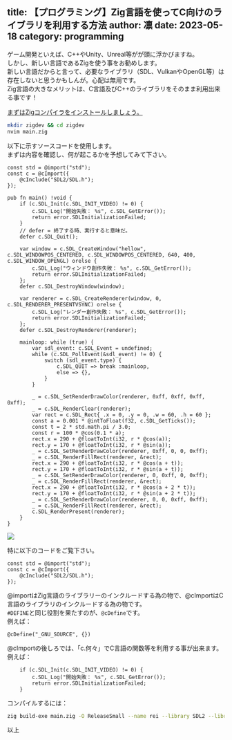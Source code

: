 title: 【プログラミング】Zig言語を使ってC向けのライブラリを利用する方法
author: 凛
date: 2023-05-18
category: programming
----
ゲーム開発といえば、C++やUnity、Unreal等がが頭に浮かびますね。\
しかし、新しい言語であるZigを使う事をお勧めします。\
新しい言語だからと言って、必要なライブラリ（SDL、VulkanやOpenGL等）は存在しないと思うかもしんが。心配は無用です。\
Zig言語の大きなメリットは、C言語及びC++のライブラリをそのまま利用出来る事です！

[まずはZigコンパイラをインストールしましょう。](https://repology.org/project/zig/versions)

```sh
mkdir zigdev && cd zigdev
nvim main.zig
```

以下に示すソースコードを使用します。\
まずは内容を確認し、何が起こるかを予想してみて下さい。

```zig
const std = @import("std");
const c = @cImport({
    @cInclude("SDL2/SDL.h");
});

pub fn main() !void {
    if (c.SDL_Init(c.SDL_INIT_VIDEO) != 0) {
        c.SDL_Log("開始失敗： %s", c.SDL_GetError());
        return error.SDLInitializationFailed;
    }
    // defer = 終了する時、実行すると意味だ。
    defer c.SDL_Quit();

    var window = c.SDL_CreateWindow("hellow", c.SDL_WINDOWPOS_CENTERED, c.SDL_WINDOWPOS_CENTERED, 640, 400, c.SDL_WINDOW_OPENGL) orelse {
        c.SDL_Log("ウィンドウ創作失敗： %s", c.SDL_GetError());
        return error.SDLInitializationFailed;
    };
    defer c.SDL_DestroyWindow(window);

    var renderer = c.SDL_CreateRenderer(window, 0, c.SDL_RENDERER_PRESENTVSYNC) orelse {
        c.SDL_Log("レンダー創作失敗： %s", c.SDL_GetError());
        return error.SDLInitializationFailed;
    };
    defer c.SDL_DestroyRenderer(renderer);

    mainloop: while (true) {
        var sdl_event: c.SDL_Event = undefined;
        while (c.SDL_PollEvent(&sdl_event) != 0) {
            switch (sdl_event.type) {
                c.SDL_QUIT => break :mainloop,
                else => {},
            }
        }

        _ = c.SDL_SetRenderDrawColor(renderer, 0xff, 0xff, 0xff, 0xff);
        _ = c.SDL_RenderClear(renderer);
        var rect = c.SDL_Rect{ .x = 0, .y = 0, .w = 60, .h = 60 };
        const a = 0.001 * @intToFloat(f32, c.SDL_GetTicks());
        const t = 2 * std.math.pi / 3.0;
        const r = 100 * @cos(0.1 * a);
        rect.x = 290 + @floatToInt(i32, r * @cos(a));
        rect.y = 170 + @floatToInt(i32, r * @sin(a));
        _ = c.SDL_SetRenderDrawColor(renderer, 0xff, 0, 0, 0xff);
        _ = c.SDL_RenderFillRect(renderer, &rect);
        rect.x = 290 + @floatToInt(i32, r * @cos(a + t));
        rect.y = 170 + @floatToInt(i32, r * @sin(a + t));
        _ = c.SDL_SetRenderDrawColor(renderer, 0, 0xff, 0, 0xff);
        _ = c.SDL_RenderFillRect(renderer, &rect);
        rect.x = 290 + @floatToInt(i32, r * @cos(a + 2 * t));
        rect.y = 170 + @floatToInt(i32, r * @sin(a + 2 * t));
        _ = c.SDL_SetRenderDrawColor(renderer, 0, 0, 0xff, 0xff);
        _ = c.SDL_RenderFillRect(renderer, &rect);
        c.SDL_RenderPresent(renderer);
    }
}
```

![](https://ass.technicalsuwako.moe/Screenshot_20230518_215802.png)

特に以下のコードをご覧下さい。

```zig
const std = @import("std");
const c = @cImport({
    @cInclude("SDL2/SDL.h");
});
```

@importはZig言語のライブラリーのインクルードする為の物で、@cImportはC言語のライブラリのインクルードする為の物です。\
`#DEFINE`と同じ役割を果たすのが、`@cDefine`です。\
例えば：

```zig
@cDefine("_GNU_SOURCE", {})
```

@cImportの後しろでは、「c.何々」でC言語の関数等を利用する事が出来ます。\
例えば：

```zig
    if (c.SDL_Init(c.SDL_INIT_VIDEO) != 0) {
        c.SDL_Log("開始失敗： %s", c.SDL_GetError());
        return error.SDLInitializationFailed;
    }
```

コンパイルするには：

```sh
zig build-exe main.zig -O ReleaseSmall --name rei --library SDL2 --library SDL2main --library c -isystem "/usr/include" -L "/usr/lib"
```

以上

